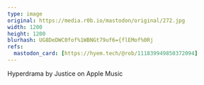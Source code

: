 ```yaml
---
type: image
original: https://media.r0b.io/mastodon/original/272.jpg
width: 1200
height: 1200
blurhash: UG8DeDWC0fof%1WBNGt79uf6={flEMof%0Rj
refs:
  mastodon_card: [https://hyem.tech/@rob/111839949850372094]
---
```


Hyperdrama by Justice on Apple Music
